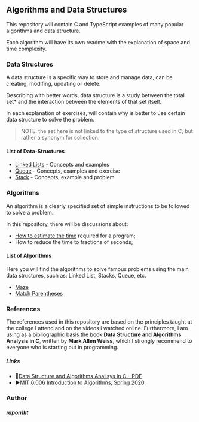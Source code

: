 ## Algorithms and Data Structures

This repository will contain C and TypeScript examples of many popular algorithms and data structure.

Each algorithm will have its own readme with the explanation of space and time complexity.

### Data Structures

A data structure is a specific way to store and manage data, can be creating, modifing, updating or delete.

Describing with better words, data structure is a study between the total set\* and the interaction between the elements of that set itself.

In each explanation of exercises, will contain why is better to use certain data structure to solve the problem.

> NOTE: the set here is not linked to the type of structure used in C, but rather a synonym for collection.

#### List of Data-Structures

- [Linked Lists](https://github.com/rapon1kt/algorithms/blob/master/data-structures/linked-lists/linked-lists-README.md) - Concepts and examples
- [Queue](https://github.com/rapon1kt/algorithms/blob/master/data-structures/queue/queue-README.md) - Concepts, examples and exercise
- [Stack](https://github.com/rapon1kt/algorithms/blob/master/data-structures/stack/stack-README.md) - Concepts, example and problem

### Algorithms

An algorithm is a clearly specified set of simple instructions to be followed to solve a problem.

In this repository, there will be discussions about:

- [How to estimate the time](https://github.com/rapon1kt/algorithms/blob/master/algorithms/algorithms-analysis-README.md) required for a program;
- How to reduce the time to fractions of seconds;

#### List of Algorithms

Here you will find the algorithms to solve famous problems using the main data structures, such as: Linked List, Stacks, Queue, etc.

- [Maze](https://github.com/rapon1kt/algorithms/blob/master/algorithms/maze-algorithm/maze-solve.README.md)
- [Match Parentheses](https://github.com/rapon1kt/algorithms/blob/master/algorithms/matching-parentheses/matching-parentheses.README.md)

### References

The references used in this repository are based on the principles taught at the college I attend and on the videos i watched online. Furthermore, I am using as a bibliographic basis the book **Data Structure and Algorithms Analysis in C**, written by **Mark Allen Weiss**, which I strongly recommend to everyone who is starting out in programming.

##### Links

- 📕[Data Structure and Algorithms Analisys in C - PDF](https://mrajacse.wordpress.com/wp-content/uploads/2012/08/data-structures-and-algorithm-analysis-in-c-mark-allen-weiss.pdf)
- ▶️[MIT 6.006 Introduction to Algorithms, Spring 2020](https://www.youtube.com/watch?v=ZA-tUyM_y7s&list=PLUl4u3cNGP63EdVPNLG3ToM6LaEUuStEY&ab_channel=MITOpenCourseWare)

### Author

##### [rapon1kt](https://github.com/rapon1kt)

